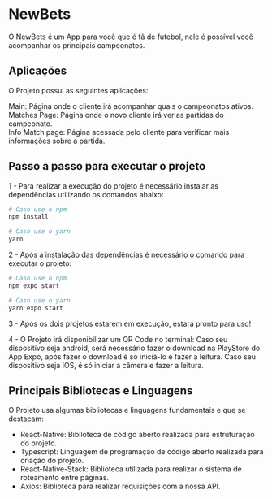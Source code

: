 # NewBets

O NewBets é um App para você que é fã de futebol, nele é possível você acompanhar os principais
campeonatos.

## Aplicações

O Projeto possui as seguintes aplicações:

Main: Página onde o cliente irá acompanhar quais o campeonatos ativos.\
Matches Page: Página onde o novo cliente irá ver as partidas do campeonato.\
Info Match page: Página acessada pelo cliente para verificar mais informações sobre a partida.

## Passo a passo para executar o projeto

1 - Para realizar a execução do projeto é necessário instalar as dependências utilizando os comandos abaixo:
```bash
# Caso use o npm
npm install

# Caso use o yarn
yarn
```

2 - Após a instalação das dependências é necessário o comando para executar o projeto:
```bash
# Caso use o npm
npm expo start

# Caso use o yarn
yarn expo start
```

3 - Após os dois projetos estarem em execução, estará pronto para uso!

4 - O Projeto irá disponibilizar um QR Code no terminal:
    Caso seu dispositivo seja android, será necessário fazer o download na PlayStore do App Expo, após fazer o download é só iniciá-lo e fazer a leitura.
    Caso seu dispositivo seja IOS, é só iniciar a câmera e fazer a leitura.

## Principais Bibliotecas e Linguagens

O Projeto usa algumas bibliotecas e linguagens fundamentais e que se destacam:

  - React-Native: Bibiloteca de código aberto realizada para estruturação do projeto.
  - Typescript: Linguagem de programação de código aberto realizada para criação do projeto.
  - React-Native-Stack: Biblioteca utilizada para realizar o sistema de roteamento entre páginas.
  - Axios: Biblioteca para realizar requisições com a nossa API.